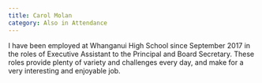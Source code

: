 ```yaml
---
title: Carol Molan
category: Also in Attendance
---
```

I have been employed at Whanganui High School since September 2017 in the roles of Executive Assistant to the Principal and Board Secretary.  These roles provide plenty of variety and challenges every day, and make for a very interesting and enjoyable job.
